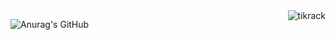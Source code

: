 <img align ="right" src="https://komarev.com/ghpvc/?username=tikrack&label=Profile%20views&color=0e75b6&style=flat" alt="tikrack">

![Anurag's GitHub](https://github-readme-stats.vercel.app/api?username=tikrack&show_icons=true&theme=tokyonight)
